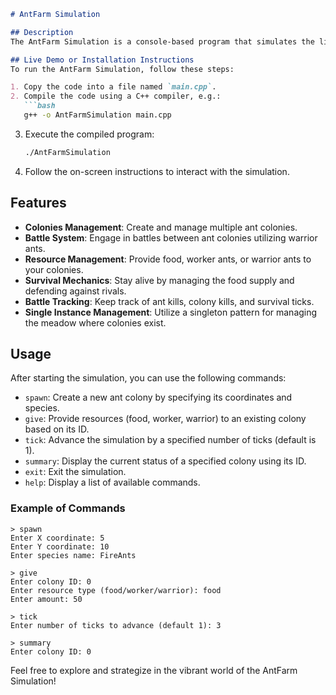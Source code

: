 ```markdown
# AntFarm Simulation

## Description
The AntFarm Simulation is a console-based program that simulates the life and battles of ant colonies. Users can create different ant farms, manage resources, and observe the interactions between competing colonies. With a focus on strategy, players can assign warriors, manage food supply, and engage in battles until only one colony remains.

## Live Demo or Installation Instructions
To run the AntFarm Simulation, follow these steps:

1. Copy the code into a file named `main.cpp`.
2. Compile the code using a C++ compiler, e.g.:
   ```bash
   g++ -o AntFarmSimulation main.cpp
   ```
3. Execute the compiled program:
   ```bash
   ./AntFarmSimulation
   ```
4. Follow the on-screen instructions to interact with the simulation.

## Features
- **Colonies Management**: Create and manage multiple ant colonies.
- **Battle System**: Engage in battles between ant colonies utilizing warrior ants.
- **Resource Management**: Provide food, worker ants, or warrior ants to your colonies.
- **Survival Mechanics**: Stay alive by managing the food supply and defending against rivals.
- **Battle Tracking**: Keep track of ant kills, colony kills, and survival ticks.
- **Single Instance Management**: Utilize a singleton pattern for managing the meadow where colonies exist.

## Usage
After starting the simulation, you can use the following commands:
- `spawn`: Create a new ant colony by specifying its coordinates and species.
- `give`: Provide resources (food, worker, warrior) to an existing colony based on its ID.
- `tick`: Advance the simulation by a specified number of ticks (default is 1).
- `summary`: Display the current status of a specified colony using its ID.
- `exit`: Exit the simulation.
- `help`: Display a list of available commands.

### Example of Commands
```plaintext
> spawn
Enter X coordinate: 5
Enter Y coordinate: 10
Enter species name: FireAnts

> give
Enter colony ID: 0
Enter resource type (food/worker/warrior): food
Enter amount: 50

> tick
Enter number of ticks to advance (default 1): 3

> summary
Enter colony ID: 0
```

Feel free to explore and strategize in the vibrant world of the AntFarm Simulation!
```
